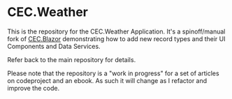 # CEC.Weather

This is the repository for the CEC.Weather Application.  It's a spinoff/manual fork of [CEC.Blazor](https://github.com/ShaunCurtis/CEC.Blazor) demonstrating how to add new record types and their UI Components and Data Services.

Refer back to the main repository for details.

Please note that the repository is a "work in progress" for a set of articles on codeproject and an ebook.  As such it will change as I refactor and improve the code. 
